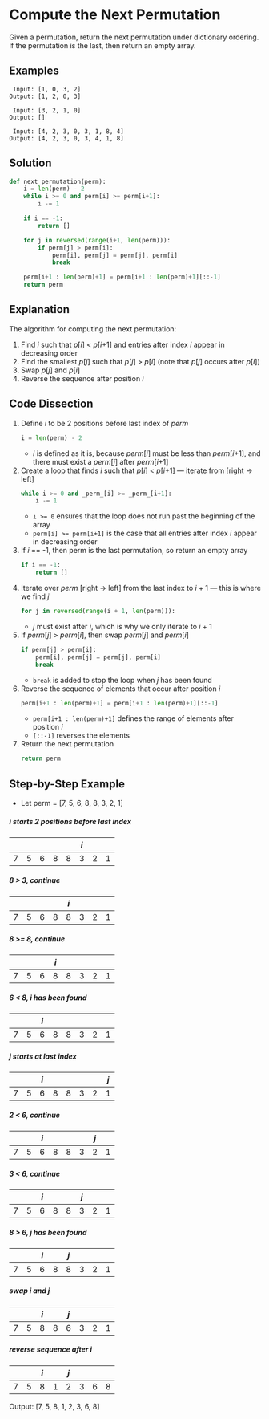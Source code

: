 # Compute the Next Permutation
Given a permutation, return the next permutation under dictionary ordering. If the permutation is the last, then return an empty array.

## Examples
```
 Input: [1, 0, 3, 2]
Output: [1, 2, 0, 3]

 Input: [3, 2, 1, 0]
Output: []

 Input: [4, 2, 3, 0, 3, 1, 8, 4]
Output: [4, 2, 3, 0, 3, 4, 1, 8]
```

## Solution
```python
def next_permutation(perm):
    i = len(perm) - 2
    while i >= 0 and perm[i] >= perm[i+1]:
        i -= 1

    if i == -1:
        return []

    for j in reversed(range(i+1, len(perm))):
        if perm[j] > perm[i]:
            perm[i], perm[j] = perm[j], perm[i]
            break

    perm[i+1 : len(perm)+1] = perm[i+1 : len(perm)+1][::-1]
    return perm
```

## Explanation
The algorithm for computing the next permutation:
1. Find _i_ such that _p_[_i_] < _p_[_i_+1] and entries after index _i_ appear in decreasing order
2. Find the smallest _p_[_j_] such that _p_[_j_] > _p_[_i_]  (note that _p_[_j_] occurs after _p_[_i_])
3. Swap _p_[_j_] and _p_[_i_]
4. Reverse the sequence after position _i_

## Code Dissection
1. Define _i_ to be 2 positions before last index of _perm_
    ```python
    i = len(perm) - 2
    ```
    * _i_ is defined as it is, because _perm_[_i_] must be less than _perm_[_i_+1], and there must exist a _perm_[_j_] after _perm_[_i_+1]
2. Create a loop that finds _i_ such that _p_[_i_] < _p_[_i_+1] &mdash; iterate from [right -> left]
    ```python
    while i >= 0 and _perm_[i] >= _perm_[i+1]:
        i -= 1
    ```
    * `i >= 0` ensures that the loop does not run past the beginning of the array
    * `perm[i] >= perm[i+1]` is the case that all entries after index _i_ appear in decreasing order
3. If _i_ == -1, then perm is the last permutation, so return an empty array
    ```python
    if i == -1:
        return []
    ```
4. Iterate over _perm_ [right -> left] from the last index to _i_ + 1 &mdash; this is where we find _j_
    ```python
    for j in reversed(range(i + 1, len(perm))):
    ```
    * _j_ must exist after _i_, which is why we only iterate to _i_ + 1
5. If _perm_[_j_] > _perm_[_i_], then swap _perm_[_j_] and _perm_[_i_]
    ```python
    if perm[j] > perm[i]:
        perm[i], perm[j] = perm[j], perm[i]
        break
    ```
    * `break` is added to stop the loop when _j_ has been found
6. Reverse the sequence of elements that occur after position _i_
    ```python
    perm[i+1 : len(perm)+1] = perm[i+1 : len(perm)+1][::-1]
    ```
    * `perm[i+1 : len(perm)+1]` defines the range of elements after position _i_
    * `[::-1]` reverses the elements
7. Return the next permutation
    ```python
    return perm
    ```

## Step-by-Step Example
* Let perm = [7, 5, 6, 8, 8, 3, 2, 1]

##### _i_ starts 2 positions before last index
|   |   |   |   |   |_i_|   |   |
|---|---|---|---|---|---|---|---|
| 7 | 5 | 6 | 8 | 8 | 3 | 2 | 1 |

##### 8 > 3, continue
|   |   |   |   |_i_|   |   |   |
|---|---|---|---|---|---|---|---|
| 7 | 5 | 6 | 8 | 8 | 3 | 2 | 1 |

##### 8 >= 8, continue
|   |   |   |_i_|   |   |   |   |
|---|---|---|---|---|---|---|---|
| 7 | 5 | 6 | 8 | 8 | 3 | 2 | 1 |

##### 6 < 8, _i_ has been found
|   |   |_i_|   |   |   |   |   |
|---|---|---|---|---|---|---|---|
| 7 | 5 | 6 | 8 | 8 | 3 | 2 | 1 |

##### _j_ starts at last index
|   |   |_i_|   |   |   |   |_j_|
|---|---|---|---|---|---|---|---|
| 7 | 5 | 6 | 8 | 8 | 3 | 2 | 1 |

##### 2 < 6, continue
|   |   |_i_|   |   |   |_j_|   |
|---|---|---|---|---|---|---|---|
| 7 | 5 | 6 | 8 | 8 | 3 | 2 | 1 |

##### 3 < 6, continue
|   |   |_i_|   |   |_j_|   |   |
|---|---|---|---|---|---|---|---|
| 7 | 5 | 6 | 8 | 8 | 3 | 2 | 1 |

##### 8 > 6, _j_ has been found
|   |   |_i_|   |_j_|   |   |   |
|---|---|---|---|---|---|---|---|
| 7 | 5 | 6 | 8 | 8 | 3 | 2 | 1 |

##### swap _i_ and _j_
|   |   |_i_|   |_j_|   |   |   |
|---|---|---|---|---|---|---|---|
| 7 | 5 | 8 | 8 | 6 | 3 | 2 | 1 |

##### reverse sequence after _i_
|   |   |_i_|   |_j_|   |   |   |
|---|---|---|---|---|---|---|---|
| 7 | 5 | 8 | 1 | 2 | 3 | 6 | 8 |

Output: [7, 5, 8, 1, 2, 3, 6, 8]